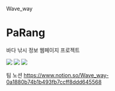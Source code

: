 Wave_way

# PaRang
바다 낚시 정보 웹페이지 프로젝트

<img src = https://cdn.discordapp.com/attachments/961574253113782292/1022088629906067538/1.png />
<img src = https://cdn.discordapp.com/attachments/961574253113782292/1022088651548676166/2.png />

<!-- <img src="https://img.shields.io/badge/SpringBoot-#6DB33F?style=flat&logo=Spring&logoColor=white" /> -->

<img src="https://img.shields.io/badge/React-61DAFB?style=flat&logo=React&logoColor=white"/>

팀 노션
https://www.notion.so/Wave_way-0a1880b74b1b493fb7ccff8ddd645568



